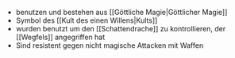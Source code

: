 + benutzen und bestehen aus [[Göttliche Magie|Göttlicher Magie]]
+ Symbol des [[Kult des einen Willens|Kults]]
+ wurden benutzt um den [[Schattendrache]] zu kontrollieren, der [[Wegfels]] angegriffen hat
+ Sind resistent gegen nicht magische Attacken mit Waffen 